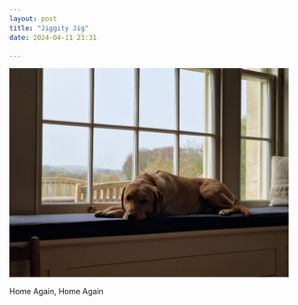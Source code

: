 ```yaml
---
layout: post
title: "Jiggity Jig"
date: 2024-04-11 23:31

---
```

![jiggity-jig](/images/fragments/jiggety-jig.jpg)

Home Again, Home Again
